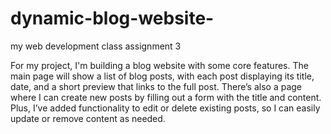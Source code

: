 # dynamic-blog-website-
my web development class assignment 3 

For my project, I'm building a blog website with some core features. The main page will show a list of blog posts, with each post displaying its title, date, and a short preview that links to the full post. There’s also a page where I can create new posts by filling out a form with the title and content. Plus, I’ve added functionality to edit or delete existing posts, so I can easily update or remove content as needed.
